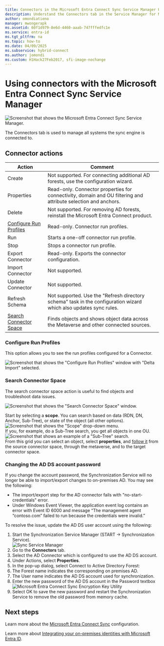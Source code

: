 ```yaml
---
title: Connectors in the Microsoft Entra Connect Sync Service Manager UI'
description: Understand the Connectors tab in the Service Manager for Microsoft Entra Connect Sync.
author: omondiatieno
manager: mwongerapk
ms.assetid: 60f1d979-8e6d-4460-aaab-747fffedfc1e
ms.service: entra-id
ms.tgt_pltfrm: na
ms.topic: how-to
ms.date: 04/09/2025
ms.subservice: hybrid-connect
ms.author: jomondi
ms.custom: H1Hack27Feb2017, sfi-image-nochange
---
```

# Using connectors with the Microsoft Entra Connect Sync Service Manager

![Screenshot that shows the Microsoft Entra Connect Sync Service Manager.](./media/how-to-connect-sync-service-manager-ui-connectors/connectors.png)

The Connectors tab is used to manage all systems the sync engine is connected to.

## Connector actions
| Action | Comment |
| --- | --- |
| Create |Not supported. For connecting additional AD forests, use the configuration wizard. |
| Properties |Read-only. Connector properties for connectivity, domain and OU filtering and attribute selection and anchors. |
| Delete |Not supported. For removing AD forests, reinstall the Microsoft Entra Connect product.|
| [Configure Run Profiles](#configure-run-profiles) |Read-only. Connector run profiles.|
| Run |Starts a one-off connector run profile.|
| Stop |Stops a connector run profile.|
| Export Connector |Read-only. Exports the connector configuration.|
| Import Connector |Not supported. |
| Update Connector |Not supported. |
| Refresh Schema |Not supported. Use the "Refresh directory schema" task in the configuration wizard which also updates sync rules.|
| [Search Connector Space](#search-connector-space) |Finds objects and shows object data across the Metaverse and other connected sources.|



### Configure Run Profiles
This option allows you to see the run profiles configured for a Connector.

![Screenshot that shows the "Configure Run Profiles" window with "Delta Import" selected.](./media/how-to-connect-sync-service-manager-ui-connectors/configurerunprofiles.png)

### Search Connector Space
The search connector space action is useful to find objects and troubleshoot data issues.

![Screenshot that shows the "Search Connector Space" window.](./media/how-to-connect-sync-service-manager-ui-connectors/cssearch.png)

Start by selecting a **scope**. You can search based on data (RDN, DN, Anchor, Sub-Tree), or state of the object (all other options).  
![Screenshot that shows the "Scope" drop-down menu.](./media/how-to-connect-sync-service-manager-ui-connectors/cssearchscope.png)  
If you, for example, do a Sub-Tree search, you get all objects in one OU.  
![Screenshot that shows an example of a "Sub-Tree" search.](./media/how-to-connect-sync-service-manager-ui-connectors/cssearchsubtree.png)  
From this grid you can select an object, select **properties**, and [follow it](tshoot-connect-object-not-syncing.md) from the source connector space, through the metaverse, and to the target connector space.

### Changing the AD DS account password
If you change the account password, the Synchronization Service will no longer be able to import/export changes to on-premises AD.   You may see the following:

- The import/export step for the AD connector fails with "no-start-credentials" error.
- Under Windows Event Viewer, the application event log contains an error with Event ID 6000 and message “The management agent “contoso.com” failed to run because the credentials were invalid.”

To resolve the issue, update the AD DS user account using the following:


1. Start the Synchronization Service Manager (START → Synchronization Service).
</br>![Sync Service Manager](./media/how-to-connect-sync-service-manager-ui-connectors/startmenu.png)
2. Go to the **Connectors** tab.
3. Select the AD Connector which is configured to use the AD DS account.
4. Under Actions, select **Properties**.
5. In the pop-up dialog, select Connect to Active Directory Forest:
6. The Forest name indicates the corresponding on premises AD.
7. The User name indicates the AD DS account used for synchronization.
1. Enter the new password of the AD DS account in the Password textbox
![Microsoft Entra Connect Sync Encryption Key Utility](./media/how-to-connect-sync-service-manager-ui-connectors/key6.png)
9. Select OK to save the new password and restart the Synchronization Service to remove the old password from memory cache.



## Next steps
Learn more about the [Microsoft Entra Connect Sync](how-to-connect-sync-whatis.md) configuration.

Learn more about [Integrating your on-premises identities with Microsoft Entra ID](../whatis-hybrid-identity.md).

